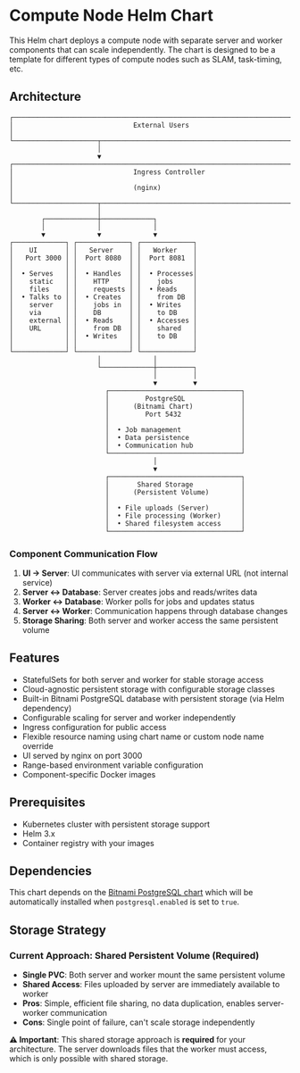 # Compute Node Helm Chart

This Helm chart deploys a compute node with separate server and worker components that can scale independently. The chart is designed to be a template for different types of compute nodes such as SLAM, task-timing, etc.

## Architecture

```
┌─────────────────────────────────────────────────────────────────────────────┐
│                              External Users                                 │
└─────────────────────┬─────────────────────────────────────────────────────┘
                      │
                      ▼
┌─────────────────────────────────────────────────────────────────────────────┐
│                              Ingress Controller                            │
│                              (nginx)                                       │
└─────────────────────┬─────────────────────────────────────────────────────┘
                      │
        ┌─────────────┼─────────────┐
        │             │             │
        ▼             ▼             ▼
┌─────────────┐ ┌─────────────┐ ┌─────────────┐
│    UI       │ │   Server    │ │   Worker    │
│   Port 3000 │ │  Port 8080  │ │  Port 8081  │
│             │ │             │ │             │
│  • Serves   │ │  • Handles  │ │  • Processes│
│    static   │ │    HTTP     │ │    jobs     │
│    files    │ │    requests │ │  • Reads    │
│  • Talks to │ │  • Creates  │ │    from DB  │
│    server   │ │    jobs in  │ │  • Writes   │
│    via      │ │    DB       │ │    to DB    │
│    external │ │  • Reads    │ │  • Accesses │
│    URL      │ │    from DB  │ │    shared   │
│             │ │  • Writes   │ │    to DB    │
│             │ │             │ │             │
└─────────────┘ └─────────────┘ └─────────────┘
                      │             │
                      └─────────────┼─────────┐
                                    │         │
                                    ▼         ▼
                        ┌─────────────────────────────────┐
                        │         PostgreSQL              │
                        │      (Bitnami Chart)            │
                        │         Port 5432               │
                        │                                 │
                        │  • Job management               │
                        │  • Data persistence             │
                        │  • Communication hub            │
                        └─────────────────────────────────┘
                                    │
                                    ▼
                        ┌─────────────────────────────────┐
                        │       Shared Storage            │
                        │      (Persistent Volume)        │
                        │                                 │
                        │  • File uploads (Server)        │
                        │  • File processing (Worker)     │
                        │  • Shared filesystem access     │
                        └─────────────────────────────────┘
```

### Component Communication Flow

1. **UI → Server**: UI communicates with server via external URL (not internal service)
2. **Server ↔ Database**: Server creates jobs and reads/writes data
3. **Worker ↔ Database**: Worker polls for jobs and updates status
4. **Server ↔ Worker**: Communication happens through database changes
5. **Storage Sharing**: Both server and worker access the same persistent volume

## Features

- StatefulSets for both server and worker for stable storage access
- Cloud-agnostic persistent storage with configurable storage classes
- Built-in Bitnami PostgreSQL database with persistent storage (via Helm dependency)
- Configurable scaling for server and worker independently
- Ingress configuration for public access
- Flexible resource naming using chart name or custom node name override
- UI served by nginx on port 3000
- Range-based environment variable configuration
- Component-specific Docker images

## Prerequisites

- Kubernetes cluster with persistent storage support
- Helm 3.x
- Container registry with your images

## Dependencies

This chart depends on the [Bitnami PostgreSQL chart](https://artifacthub.io/packages/helm/bitnami/postgresql) which will be automatically installed when `postgresql.enabled` is set to `true`.

## Storage Strategy

### Current Approach: Shared Persistent Volume (Required)
- **Single PVC**: Both server and worker mount the same persistent volume
- **Shared Access**: Files uploaded by server are immediately available to worker
- **Pros**: Simple, efficient file sharing, no data duplication, enables server-worker communication
- **Cons**: Single point of failure, can't scale storage independently

**⚠️ Important**: This shared storage approach is **required** for your architecture. The server downloads files that the worker must access, which is only possible with shared storage.
